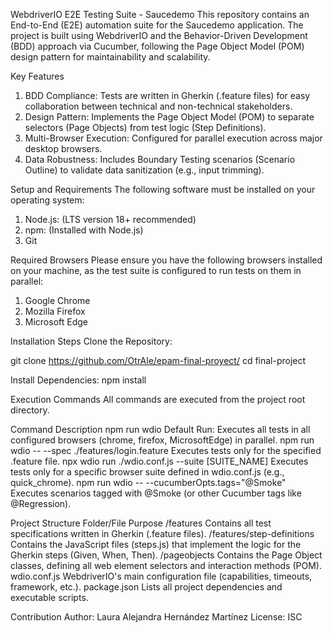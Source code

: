 WebdriverIO E2E Testing Suite - Saucedemo
This repository contains an End-to-End (E2E) automation suite for the Saucedemo application. The project is built using WebdriverIO and the Behavior-Driven Development (BDD) approach via Cucumber, following the Page Object Model (POM) design pattern for maintainability and scalability.

Key Features
1. BDD Compliance: Tests are written in Gherkin (.feature files) for easy collaboration between technical and non-technical stakeholders.
2. Design Pattern: Implements the Page Object Model (POM) to separate selectors (Page Objects) from test logic (Step Definitions).
3. Multi-Browser Execution: Configured for parallel execution across major desktop browsers.
4. Data Robustness: Includes Boundary Testing scenarios (Scenario Outline) to validate data sanitization (e.g., input trimming).

Setup and Requirements
The following software must be installed on your operating system:
1. Node.js: (LTS version 18+ recommended)
2. npm: (Installed with Node.js)
3. Git

Required Browsers
Please ensure you have the following browsers installed on your machine, as the test suite is configured to run tests on them in parallel:
1. Google Chrome
2. Mozilla Firefox
3. Microsoft Edge

Installation Steps
Clone the Repository:

git clone https://github.com/OtrAle/epam-final-proyect/
cd final-project

Install Dependencies:
npm install

Execution Commands
All commands are executed from the project root directory.

Command	Description
npm run wdio	Default Run: Executes all tests in all configured browsers (chrome, firefox, MicrosoftEdge) in parallel.
npm run wdio -- --spec ./features/login.feature	Executes tests only for the specified .feature file.
npx wdio run ./wdio.conf.js --suite [SUITE_NAME]	Executes tests only for a specific browser suite defined in wdio.conf.js (e.g., quick_chrome).
npm run wdio -- --cucumberOpts.tags="@Smoke"	Executes scenarios tagged with @Smoke (or other Cucumber tags like @Regression).

Project Structure
Folder/File	Purpose
/features	Contains all test specifications written in Gherkin (.feature files).
/features/step-definitions	Contains the JavaScript files (steps.js) that implement the logic for the Gherkin steps (Given, When, Then).
/pageobjects	Contains the Page Object classes, defining all web element selectors and interaction methods (POM).
wdio.conf.js	WebdriverIO's main configuration file (capabilities, timeouts, framework, etc.).
package.json	Lists all project dependencies and executable scripts.

Contribution
Author: Laura Alejandra Hernández Martínez
License: ISC
